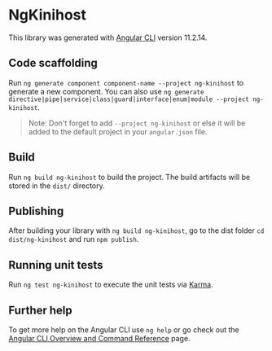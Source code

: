 # NgKinihost

This library was generated with [Angular CLI](https://github.com/angular/angular-cli) version 11.2.14.

## Code scaffolding

Run `ng generate component component-name --project ng-kinihost` to generate a new component. You can also use `ng generate directive|pipe|service|class|guard|interface|enum|module --project ng-kinihost`.
> Note: Don't forget to add `--project ng-kinihost` or else it will be added to the default project in your `angular.json` file. 

## Build

Run `ng build ng-kinihost` to build the project. The build artifacts will be stored in the `dist/` directory.

## Publishing

After building your library with `ng build ng-kinihost`, go to the dist folder `cd dist/ng-kinihost` and run `npm publish`.

## Running unit tests

Run `ng test ng-kinihost` to execute the unit tests via [Karma](https://karma-runner.github.io).

## Further help

To get more help on the Angular CLI use `ng help` or go check out the [Angular CLI Overview and Command Reference](https://angular.io/cli) page.
